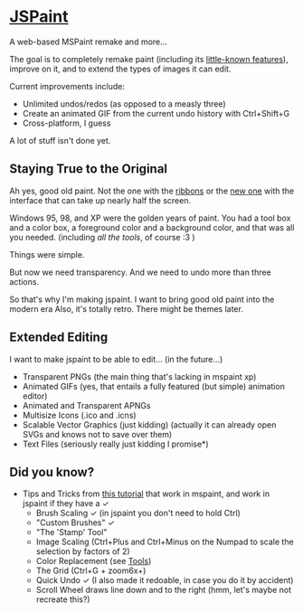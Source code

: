 # [JSPaint](http://1j01.github.io/jspaint/)

A web-based MSPaint remake and more...

The goal is to completely remake paint (including its [little-known features](#did-you-know)), improve on it, and to extend the types of images it can edit.

Current improvements include:
* Unlimited undos/redos (as opposed to a measly three)
* Create an animated GIF from the current undo history with Ctrl+Shift+G
* Cross-platform, I guess

A lot of stuff isn't done yet.

## Staying True to the Original

Ah yes, good old paint. Not the one with the [ribbons](https://www.google.com/search?tbm=isch&q=ms+paint+windows+7+ribbons&gs_l=img.3...7238.8547.0.8696.8.8.0.0.0.0.121.634.6j2.8.0....0...1c.1.45.img..7.1.84.3kcQ3AxAcpM#facrc=_&imgdii=_&imgrc=9QWxEa18YDeIXM%253A%3BTCC8aIEVP4RP2M%3Bhttp%253A%252F%252Fwinsupersite.com%252Fcontent%252Fcontent%252F126917%252Ffaq%252Fwin7_faq_paint.jpg%3Bhttp%253A%252F%252Fwinsupersite.com%252Farticle%252Ffaqtip%252Fwindows-7-faq%3B720%3B320) or the [new one](https://www.google.com/search?q=freshpaint&tbm=isch) with the interface that can take up nearly half the screen.

Windows 95, 98, and XP were the golden years of paint.
You had a tool box and a color box, a foreground color and a background color,  and that was all you needed. (including _all the tools_, of course :3 )

Things were simple.

But now we need transparency. And we need to undo more than three actions.

So that's why I'm making jspaint. I want to bring good old paint into the modern era
Also, it's totally retro. There might be themes later.

## Extended Editing

I want to make jspaint to be able to edit... (in the future...)
* Transparent PNGs (the main thing that's lacking in mspaint xp)
* Animated GIFs (yes, that entails a fully featured (but simple) animation editor)
* Animated and Transparent APNGs
* Multisize Icons (.ico and .icns)
* Scalable Vector Graphics (just kidding) (actually it can already open SVGs and knows not to save over them)
* Text Files (seriously really just kidding I promise*)

## Did you know?
* Tips and Tricks from [this tutorial](http://www.albinoblacksheep.com/tutorial/mspaint) that work in mspaint, and work in jspaint if they have a ✓
	* Brush Scaling ✓ (in jspaint you don't need to hold Ctrl)
	* "Custom Brushes" ✓
	* "The 'Stamp' Tool"
	* Image Scaling (Ctrl+Plus and Ctrl+Minus on the Numpad to scale the selection by factors of 2)
	* Color Replacement (see [Tools](#tools))
	* The Grid (Ctrl+G + zoom6x+)
	* Quick Undo ✓ (I also made it redoable, in case you do it by accident)
	* Scroll Wheel draws line down and to the right (hmm, let's maybe not recreate this?)

